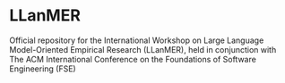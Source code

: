 # LLanMER

Official repository for the International Workshop on Large Language Model-Oriented Empirical Research (LLanMER), held in conjunction with The ACM International Conference on the Foundations of Software Engineering (FSE) 
